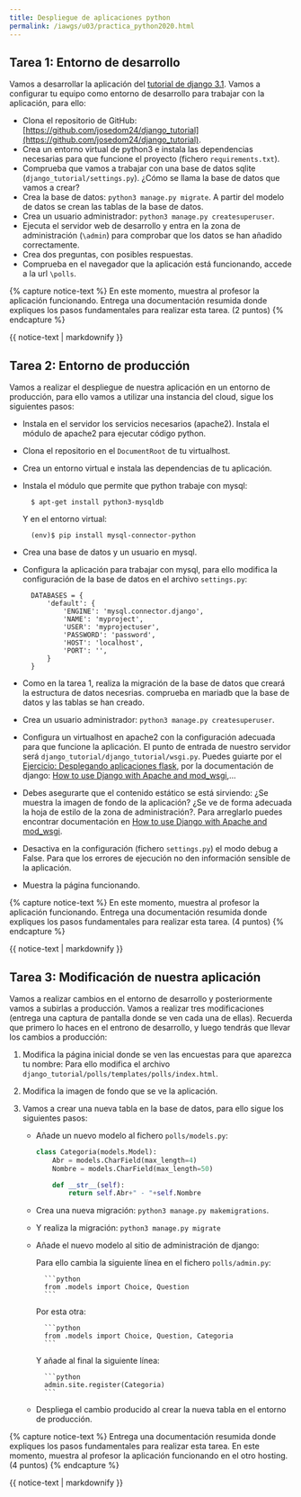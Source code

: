 ```yaml
---
title: Despliegue de aplicaciones python
permalink: /iawgs/u03/practica_python2020.html
---
```


## Tarea 1: Entorno de desarrollo 

Vamos a desarrollar la aplicación del [tutorial de django 3.1](https://docs.djangoproject.com/en/3.1/intro/tutorial01/). Vamos a configurar tu equipo como entorno de desarrollo para trabajar con la aplicación, para ello:

* Clona el repositorio de GitHub: [https://github.com/josedom24/django_tutorial](https://github.com/josedom24/django_tutorial).
* Crea un entorno virtual de python3 e instala las dependencias necesarias para que funcione el proyecto (fichero `requirements.txt`).
* Comprueba que vamos a trabajar con una base de datos sqlite (`django_tutorial/settings.py`). ¿Cómo se llama la base de datos que vamos a crear?
* Crea la base de datos: `python3 manage.py migrate`. A partir del modelo de datos se crean las tablas de la base de datos.
* Crea un usuario administrador: `python3 manage.py createsuperuser`.
* Ejecuta el servidor web de desarrollo y entra en la zona de administración (`\admin`) para comprobar que los datos se han añadido correctamente.
* Crea dos preguntas, con posibles respuestas.
* Comprueba en el navegador que la aplicación está funcionando, accede a la url `\polls`.

{% capture notice-text %}
En este momento, muestra al profesor la aplicación funcionando. Entrega una documentación resumida donde expliques los pasos fundamentales para realizar esta tarea. (2 puntos)
{% endcapture %}<div class="notice--info">{{ notice-text | markdownify }}</div>

## Tarea 2: Entorno de producción

Vamos a realizar el despliegue de nuestra aplicación en un entorno de producción, para ello vamos a utilizar una instancia del cloud, sigue los siguientes pasos:

* Instala en el servidor los servicios necesarios (apache2). Instala el módulo de apache2 para ejecutar código python.
* Clona el repositorio en el `DocumentRoot` de tu virtualhost.
* Crea un entorno virtual e instala las dependencias de tu aplicación.
* Instala el módulo que permite que python trabaje con mysql: 

		$ apt-get install python3-mysqldb

	Y en el entorno virtual:

		(env)$ pip install mysql-connector-python

* Crea una base de datos y un usuario en mysql.
* Configura la aplicación para trabajar con mysql, para ello modifica la configuración de la base de datos en el archivo `settings.py`:

		DATABASES = {
		    'default': {
		        'ENGINE': 'mysql.connector.django',
		        'NAME': 'myproject',
		        'USER': 'myprojectuser',
		        'PASSWORD': 'password',
		        'HOST': 'localhost',
		        'PORT': '',
		    }
		}

* Como en la tarea 1, realiza la migración de la base de datos que creará la estructura de datos necesrias. comprueba en mariadb que la base de datos y las tablas se han creado.
* Crea un usuario administrador: `python3 manage.py createsuperuser`.
* Configura un virtualhost en apache2 con la configuración adecuada para que funcione la aplicación. El punto de entrada de nuestro servidor será `django_tutorial/django_tutorial/wsgi.py`. Puedes guiarte por el [Ejercicio: Desplegando aplicaciones flask](flask.html), por la documentación de django: [How to use Django with Apache and mod_wsgi](https://docs.djangoproject.com/en/3.1/howto/deployment/wsgi/modwsgi/),...
* Debes asegurarte que el contenido estático se está sirviendo: ¿Se muestra la imagen de fondo de la aplicación? ¿Se ve de forma adecuada la hoja de estilo de la zona de administración?. Para arreglarlo puedes encontrar documentación en [How to use Django with Apache and mod_wsgi](https://docs.djangoproject.com/en/3.1/howto/deployment/wsgi/modwsgi/).
* Desactiva en la configuración (fichero `settings.py`) el modo debug a False. Para que los errores de ejecución no den información sensible de la aplicación.
* Muestra la página funcionando.

{% capture notice-text %}
En este momento, muestra al profesor la aplicación funcionando. Entrega una documentación resumida donde expliques los pasos fundamentales para realizar esta tarea. (4 puntos)
{% endcapture %}<div class="notice--info">{{ notice-text | markdownify }}</div>

## Tarea 3: Modificación de nuestra aplicación

Vamos a realizar cambios en el entorno de desarrollo y posteriormente vamos a subirlas a producción. Vamos a realizar tres modificaciones (entrega una captura de pantalla donde se ven cada una de ellas). Recuerda que primero lo haces en el entrono de desarrollo, y luego tendrás que llevar los cambios a producción:

1. Modifica la página inicial donde se ven las encuestas para que aparezca tu nombre: Para ello modifica el archivo `django_tutorial/polls/templates/polls/index.html`.
2. Modifica la imagen de fondo que se ve la aplicación.
3. Vamos a crear una nueva tabla en la base de datos, para ello sigue los siguientes pasos:
	
    * Añade un nuevo modelo al fichero `polls/models.py`:

        ```python
		class Categoria(models.Model):	
        	Abr = models.CharField(max_length=4)
        	Nombre = models.CharField(max_length=50)

        	def __str__(self):
        		return self.Abr+" - "+self.Nombre 		
        ```

    * Crea una nueva migración: `python3 manage.py makemigrations`. 
    * Y realiza la migración: `python3 manage.py migrate`
    * Añade el nuevo modelo al sitio de administración de django:

        Para ello cambia la siguiente línea en el fichero `polls/admin.py`:
	
	        ```python
            from .models import Choice, Question
            ```

        Por esta otra:

            ```python
	        from .models import Choice, Question, Categoria
            ```

        Y añade al final la siguiente línea:

	        ```python
            admin.site.register(Categoria)
            ```

    * Despliega el cambio producido al crear la nueva tabla en el entorno de producción.

{% capture notice-text %}
Entrega una documentación resumida donde expliques los pasos fundamentales para realizar esta tarea.
	En este momento, muestra al profesor la aplicación funcionando en el otro hosting. (4 puntos)
{% endcapture %}<div class="notice--info">{{ notice-text | markdownify }}</div>